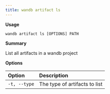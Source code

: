 ```yaml
---
title: wandb artifact ls
---
```


**Usage**

`wandb artifact ls [OPTIONS] PATH`

**Summary**

List all artifacts in a wandb project


**Options**

| **Option** | **Description** |
| :--- | :--- |
| `-t, --type` | The type of artifacts to list |



